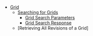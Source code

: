 * [Grid](#grid)
    * [Searching for Grids](#searching-for-grids)
        * [Grid Search Parameters](#grid-search-params)
        * [Grid Search Response](#grid-search-response)
    * [Retrieving All Revisions of a Grid]
